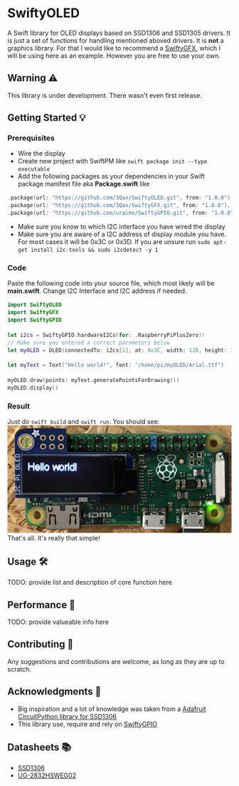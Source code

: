 # SwiftyOLED

A Swift library for OLED displays based on SSD1306 and SSD1305 drivers.
It is just a set of functions for handling mentioned aboved drivers.
It is __not__ a graphics library. For that I would like to recommend a [SwiftyGFX](https://github.com/3Qax/SwiftyGFX), which I will be using here as an example. However you are free to use your own.

## Warning ⚠️

This library is under development. There wasn't even first release.

## Getting Started 💡

### Prerequisites
* Wire the display
* Create new project with SwiftPM like `swift package init --type executable`
* Add the following packages as your dependencies in your Swift package manifest file aka __Package.swift__ like
```swift
.package(url: "https://github.com/3Qax/SwiftyOLED.git", from: "1.0.0"),
.package(url: "https://github.com/3Qax/SwiftyGFX.git", from: "1.0.0"),
.package(url: "https://github.com/uraimo/SwiftyGPIO.git", from: "1.0.0"),
```
* Make sure you know to which I2C interface you have wired the display
* Make sure you are aware of a I2C address of display module you have. For most cases it will be 0x3C or 0x3D. If you are unsure run `sudo apt-get install i2c-tools && sudo i2cdetect -y 1`

### Code

Paste the following code into your source file, which most likely will be __main.swift__. Change I2C Interface and I2C address if needed.

```swift
import SwiftyOLED
import SwiftyGFX
import SwiftyGPIO

let i2cs = SwiftyGPIO.hardwareI2Cs(for: .RaspberryPiPlusZero)!
// Make sure you entered a correct parameters below
let myOLED = OLED(connectedTo: i2cs[1], at: 0x3C, width: 128, height: 32)

let myText = Text("Hello world!", font: "/home/pi/myOLED/Arial.ttf")

myOLED.draw(points: myText.generatePointsForDrawing())
myOLED.display()
```

### Result

Just do `swift build` and `swift run`. You should see:
![Image of Raspberry Pi with PiOLED connected to it on which "Hello world!" is visible](https://raw.githubusercontent.com/3Qax/SwiftyOLED/develop/Examples/hello%20world/result.jpg)
That's all. It's really that simple!

## Usage 🛠

TODO: provide list and description of core function here

## Performance 💨

TODO: provide valueable info here

## Contributing 🤝

Any suggestions and contributions are welcome, as long as they are up to scratch.

## Acknowledgments 📣

* Big inspiration and a lot of knowledge was taken from a [Adafruit CircuitPython library for SSD1306](https://github.com/adafruit/Adafruit_CircuitPython_SSD1306)
* This library use, require and rely on [SwiftyGPIO](https://github.com/uraimo/SwiftyGPIO)

## Datasheets 📚

- [SSD1306 ](https://cdn-shop.adafruit.com/datasheets/SSD1306.pdf)
- [UG-2832HSWEG02](https://cdn-shop.adafruit.com/datasheets/UG-2832HSWEG02.pdf)
